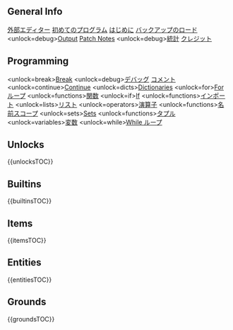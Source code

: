 ## General Info
[外部エディター](docs/external_editor.md)      [初めてのプログラム](docs/first_program.md)      [はじめに](docs/getting_started.md)      [バックアップのロード](docs/backup.md)      <unlock=debug>[Output](docs/output.md)      </unlock>[Patch Notes](docs/patchnotes.md)      <unlock=debug>[統計](docs/stats.md)      </unlock>      [クレジット](docs/credits.md)

## Programming
<unlock=break>[Break](docs/scripting/break.md)      </unlock><unlock=debug>[デバッグ](docs/scripting/debug.md)      </unlock>[コメント](docs/scripting/comments.md)      <unlock=continue>[Continue](docs/scripting/continue.md)      </unlock><unlock=dicts>[Dictionaries](docs/scripting/dicts.md)      </unlock><unlock=for>[Forループ](docs/scripting/for.md)      </unlock><unlock=functions>[関数](docs/scripting/functions.md)      </unlock><unlock=if>[If](docs/scripting/if.md)      </unlock><unlock=functions>[インポート](docs/scripting/import.md)      </unlock><unlock=lists>[リスト](docs/scripting/lists.md)      </unlock><unlock=operators>[演算子](docs/scripting/operators.md)      </unlock><unlock=functions>[名前スコープ](docs/scripting/scopes.md)      </unlock><unlock=sets>[Sets](docs/scripting/sets.md)      </unlock><unlock=functions>[タプル](docs/scripting/tuples.md)      </unlock><unlock=variables>[変数](docs/scripting/variables.md)      </unlock><unlock=while>[While ループ](docs/scripting/while.md)      </unlock>

## Unlocks
{{unlocksTOC}}

## Builtins
{{builtinsTOC}}

## Items
{{itemsTOC}}

## Entities
{{entitiesTOC}}

## Grounds
{{groundsTOC}}